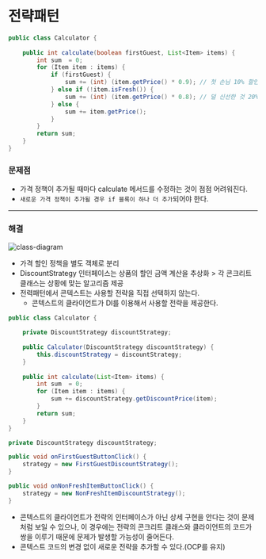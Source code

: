 # 전략패턴
```java
public class Calculator {
    
    public int calculate(boolean firstGuest, List<Item> items) {
        int sum  = 0;
        for (Item item : items) {
            if (firstGuest) {
                sum += (int) (item.getPrice() * 0.9); // 첫 손님 10% 할인
            } else if (!item.isFresh()) {
                sum += (int) (item.getPrice() * 0.8); // 덜 신선한 것 20% 할인
            } else {
                sum += item.getPrice();
            }
        }
        return sum;
    }
}
```
### 문제점
- 가격 정책이 추가될 때마다 calculate 메서드를 수정하는 것이 점점 어려워진다.
- `새로운 가격 정책이 추가될 경우 if 블록이 하나 더 추가`되어야 한다.
---
### 해결
![class-diagram](http://www.plantuml.com/plantuml/proxy?src=https://raw.githubusercontent.com/wkdehdlr/TIL/main/uml/strategy.pumll)
- 가격 할인 정책을 별도 객체로 분리
- DiscountStrategy 인터페이스는 상품의 할인 금액 계산을 추상화 > 각 콘크리트 클래스는 상황에 맞는 알고리즘 제공
- 전력패턴에서 콘텍스트는 사용할 전략을 직접 선택하지 않는다.
    - 콘텍스트의 클라이언트가 DI를 이용해서 사용할 전략을 제공한다.
```java
public class Calculator {
    
    private DiscountStrategy discountStrategy;
    
    public Calculator(DiscountStrategy discountStrategy) {
        this.discountStrategy = discountStrategy;
    }
    
    public int calculate(List<Item> items) {
        int sum  = 0;
        for (Item item : items) {
            sum += discountStrategy.getDiscountPrice(item);
        }
        return sum;
    }
}
```
```java
private DiscountStrategy discountStrategy;

public void onFirstGuestButtonClick() {
    strategy = new FirstGuestDiscountStrategy();
}

public void onNonFreshItemButtonClick() {
    strategy = new NonFreshItemDiscountStrategy();
}
```
- 콘텍스트의 클라이언트가 전략의 인터페이스가 아닌 상세 구현을 안다는 것이 문제처럼 보일 수 있으나,
  이 경우에는 전략의 콘크리트 클래스와 클라이언트의 코드가 쌍을 이루기 때문에 문제가 발생할 가능성이 줄어든다.
- 콘텍스트 코드의 변경 없이 새로운 전략을 추가할 수 있다.(OCP를 유지)